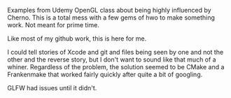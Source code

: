 Examples from Udemy OpenGL class about being highly influenced by Cherno. This is a total mess with a few gems of hwo to make something work. Not meant for prime time.

Like most of my github work, this is here for me.

I could tell stories of Xcode and git and files being seen by one and not the other and the reverse story, but I don't want to sound like that much of a whiner. Regardless of the problem, the solution seemed to be CMake and a Frankenmake that worked fairly quickly after quite a bit of googling.

GLFW had issues until it didn't.

